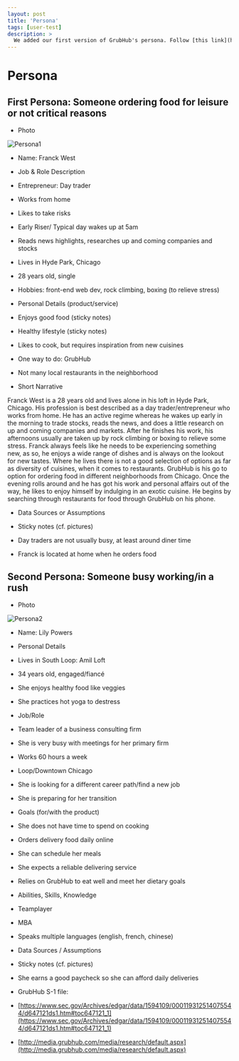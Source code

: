 ```yaml
---
layout: post
title: 'Persona'
tags: [user-test]
description: >
  We added our first version of GrubHub's persona. Follow [this link](https://florian-wahl.github.io/com525portfolio/2017/03/06/persona/) to see it.
---
```

# Persona

## First Persona: Someone ordering food for leisure or not critical reasons

- Photo

![Persona1](http://foreignlove.net/wp-content/uploads/2016/10/pexels-photo-78225.jpeg)

- Name: Franck West

- Job & Role Description

 - Entrepreneur: Day trader
 
 - Works from home
 
 - Likes to take risks
 
 - Early Riser/ Typical day wakes up at 5am
 
 - Reads news highlights, researches up and coming companies and stocks
 
 - Lives in Hyde Park, Chicago
 
 - 28 years old, single
 
 - Hobbies: front-end web dev, rock climbing, boxing (to relieve stress)

- Personal Details (product/service)

 - Enjoys good food (sticky notes)
 
 - Healthy lifestyle (sticky notes)
 
 - Likes to cook, but requires inspiration from new cuisines
 
 - One way to do: GrubHub
 
 - Not many local restaurants in the neighborhood 

- Short Narrative 

Franck West is a 28 years old and lives alone in his loft in Hyde Park, Chicago. His profession is best described as a day trader/entrepreneur who works from home. He has an active regime whereas he wakes up early in the morning to trade stocks, reads the news, and does a little research on up and coming companies and markets. After he finishes his work, his afternoons usually are taken up by rock climbing or boxing to relieve some stress. Franck always feels like he needs to be experiencing something new, as so, he enjoys a wide range of dishes and is always on the lookout for new tastes. Where he lives there is not a good selection of options as far as diversity of cuisines, when it comes to restaurants. GrubHub is his go to option for ordering food in different neighborhoods from Chicago. Once the evening rolls around and he has got his work and personal affairs out of the way, he likes to enjoy himself by indulging in an exotic cuisine. He begins by searching through restaurants for food through GrubHub on his phone.

- Data Sources or Assumptions

 - Sticky notes (cf. pictures)
 
 - Day traders are not usually busy, at least around diner time
 
 - Franck is located at home when he orders food



## Second Persona: Someone busy working/in a rush

- Photo

![Persona2](http://maquilladas.com/wp-content/2013/05/Consejos-para-peinar-el-pelo-corto-y-rizado1.jpg)

- Name: Lily Powers

- Personal Details
 
 - Lives in South Loop: Amil Loft
 
 - 34 years old, engaged/fiancé 

 - She enjoys healthy food like veggies 
 
 - She practices hot yoga to destress

- Job/Role

 - Team leader of a business consulting firm
 
 - She is very busy with meetings for her primary firm
 
 - Works 60 hours a week
 
 - Loop/Downtown Chicago
 
 - She is looking for a different career path/find a new job
 
 - She is preparing for her transition

- Goals (for/with the product)

 - She does not have time to spend on cooking

 - Orders delivery food daily online 
 
 - She can schedule her meals
 
 - She expects a reliable delivering service 
 
 - Relies on GrubHub to eat well and meet her dietary goals 

- Abilities, Skills, Knowledge

 - Teamplayer
 
 - MBA
 
 - Speaks multiple languages (english, french, chinese)

- Data Sources / Assumptions

 - Sticky notes (cf. pictures)
 
 - She earns a good paycheck so she can afford daily deliveries
 
 - GrubHub S-1 file: 

  - [https://www.sec.gov/Archives/edgar/data/1594109/000119312514075544/d647121ds1.htm#toc647121_1](https://www.sec.gov/Archives/edgar/data/1594109/000119312514075544/d647121ds1.htm#toc647121_1)

  - [http://media.grubhub.com/media/research/default.aspx](http://media.grubhub.com/media/research/default.aspx)




